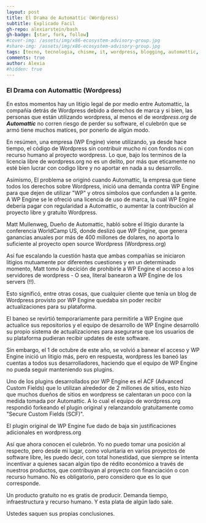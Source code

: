 ```yaml
---
layout: post
title: El Drama de Automattic (Wordpress)
subtitle: Explicado Facil
gh-repo: alexiarstein/bash
gh-badge: [star, fork, follow]
#cover-img: /assets/img/x86-ecosystem-advisory-group.jpg
#share-img: /assets/img/x86-ecosystem-advisory-group.jpg
tags: [tecno, tecnologia, chisme, it, wordpress, blogging, automattic, wpEngine]
comments: true
author: Alexia
#hidden: true
---
```


### El Drama con Automattic (Wordpress)

En estos momentos hay un litigio legal de por medio entre Automattic, la compañía detrás de Wordpress debido a derechos de 
marca y si bien, las personas que están utilizando wordpress, al menos el de _wordpress.org_ de 
_**Automattic**_ no corren riesgo de perder su software, el culebrón que se armó tiene muchos matíces, por ponerlo de algún 
modo.

En resúmen, una empresa (WP Engine) viene utilizando, ya desde hace tiempo, el código de Wordpress sin contribuir mucho ni con fondos ni 
con recurso humano al proyecto wordpress. Lo que, bajo los terminos de la licencia libre de wordpress.org no es un delito, por 
más que eticamente no esté bien lucrar con codigo libre y no aportar en nada a su desarrollo.

Asímismo, El problema se originó cuando Automattic, la empresa que tiene todos los derechos sobre Wordpress, inició una demanda
contra WP Engine para que dejen de utilizar "WP" y otros símbolos que confunden a la gente. A WP Engine se le ofreció una licencia de uso de marca, la cual WP Engine debería pagar con regularidad a Automattic, o aumentar la contribución al proyecto libre y gratuito Wordpress.

Matt Mullenweg, Dueño de Automattic, habló sobre el litigio durante la conferencia WorldCamp US, donde deslizó que WP Engine, que genera ganancias anuales por más de 400 millones de dolares, no aporta lo suficiente al proyecto open source Wordpress (Wordpress.org)

Así fue escalando la cuestión hasta que ambas compañías se iniciaron litigios mutuamente por diferentes cuestiones y en un 
determinado momento, Matt tomo la decición de prohibirle a WP Engine el acceso a los servidores de wordpress - O sea, literal 
banearon a WP Engine de los servers (!!).

Esto significó, entre otras cosas, que cualquier cliente que tenía un blog de Wordpress provisto por WP Engine quedaba sin poder 
recibir actualizaciones para su plataforma.

El baneo se revirtió temporariamente para permitirle a WP Engine que actualice sus repositorios y el equipo de desarrollo de WP 
Engine desarrolló su propio sistema de actualizaciones para asegurarse que los usuarios de su plataforma pudieran recibir 
updates de este software.

Sin embargo, el 1 de octubre de este año, se volvió a banear el acceso y WP Engine inició un litigio más, pero en respuesta, 
wordpress les baneó las cuentas a todos sus desarrolladores, haciendo que el equipo de WP Engine no pueda seguir manteniendo sus 
plugins.

Uno de los plugins desarrollados por WP Engine es el ACF (Advanced Custom Fields) que lo utilizan alrededor de 2 millones de 
sitios, esto hizo que muchos dueños de sitios en wordpress se calentaran un poco con la medida tomada por Automattic. A lo cual 
el equipo de wordpress.org respondió forkeando el plugin original y relanzandolo gratuitamente como "Secure Custom Fields 
(SCF)".

El plugin original de WP Engine fue dado de baja sin justificaciones adicionales en wordpress.org


Así que ahora conocen el culebrón. Yo no puedo tomar una posición al respecto, pero desde mi lugar, como voluntaria en
varios proyectos de software libre, les puedo decir, con total honestidad, que siempre se intenta incentivar a quienes sacan 
algún tipo de rédito económico a través de nuestros productos, que contribuyan al proyecto con financiación o con recurso 
humano. No es obligatorio, pero considero que es lo que corresponde.


Un producto gratuito no es gratis de producir. Demanda tiempo, infraestructura y recurso humano. Y esta plata de algún lado 
sale.

Ustedes saquen sus propias conclusiones.

